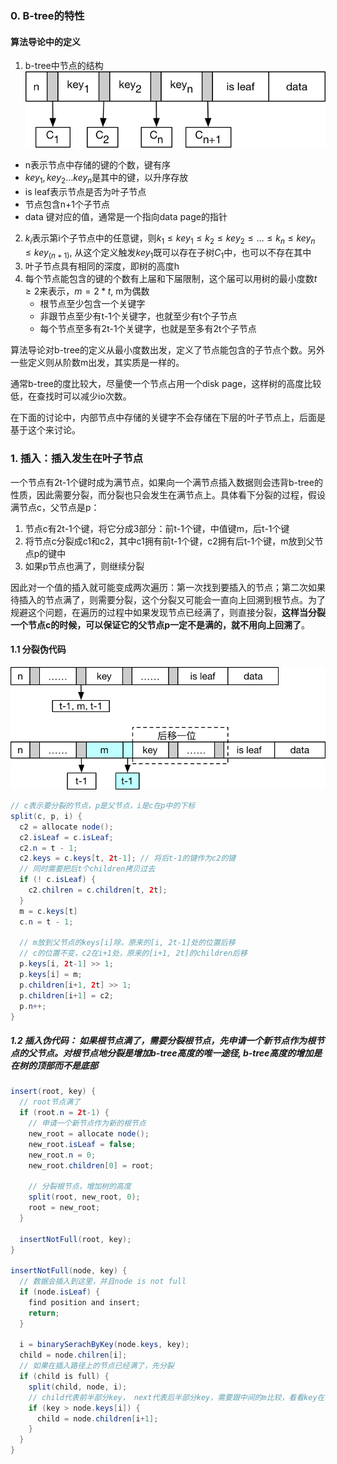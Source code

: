 ### 0. B-tree的特性

#### 算法导论中的定义

1. b-tree中节点的结构
   ![B-tree node](../images/b-tree-node.png)

* n表示节点中存储的键的个数，键有序
* $key_1, key_2…key_n$是其中的键，以升序存放
* is leaf表示节点是否为叶子节点
* 节点包含n+1个子节点
* data 键对应的值，通常是一个指向data page的指针

2. $k_i$表示第i个子节点中的任意键，则$k_1 \leq key_1 \leq k_2 \leq key_2 \leq … \leq k_n \leq key_n \leq key_(n+1)$, 从这个定义触发$key_1$既可以存在子树$C_1$中，也可以不存在其中
3. 叶子节点具有相同的深度，即树的高度h
4. 每个节点能包含的键的个数有上届和下届限制，这个届可以用树的最小度数$t \geq 2$来表示，$m=2*t$, m为偶数
   - 根节点至少包含一个关键字 
   - 非跟节点至少有t-1个关键字，也就至少有t个子节点
   - 每个节点至多有2t-1个关键字，也就是至多有2t个子节点

算法导论对b-tree的定义从最小度数出发，定义了节点能包含的子节点个数。另外一些定义则从阶数m出发，其实质是一样的。

通常b-tree的度比较大，尽量使一个节点占用一个disk page，这样树的高度比较低，在查找时可以减少io次数。

在下面的讨论中，内部节点中存储的关键字不会存储在下层的叶子节点上，后面是基于这个来讨论。

### 1. 插入：插入发生在叶子节点

一个节点有2t-1个键时成为满节点，如果向一个满节点插入数据则会违背b-tree的性质，因此需要分裂，而分裂也只会发生在满节点上。具体看下分裂的过程，假设满节点c，父节点是p：

1. 节点c有2t-1个键，将它分成3部分：前t-1个键，中值键m，后t-1个键
2. 将节点c分裂成c1和c2，其中c1拥有前t-1个键，c2拥有后t-1个键，m放到父节点p的键中
3. 如果p节点也满了，则继续分裂

因此对一个值的插入就可能变成两次遍历：第一次找到要插入的节点；第二次如果待插入的节点满了，则需要分裂，这个分裂又可能会一直向上回溯到根节点。为了规避这个问题，在遍历的过程中如果发现节点已经满了，则直接分裂，__这样当分裂一个节点c的时候，可以保证它的父节点p一定不是满的，就不用向上回溯了__。

#### 1.1 分裂伪代码

![B-tree split](../images/b-tree-split.png)

```java
// c表示要分裂的节点，p是父节点，i是c在p中的下标
split(c, p, i) {
  c2 = allocate node();
  c2.isLeaf = c.isLeaf;
  c2.n = t - 1;
  c2.keys = c.keys[t, 2t-1]; // 将后t-1的键作为c2的键
  // 同时需要把后t个children拷贝过去
  if (! c.isLeaf) {
    c2.chilren = c.children[t, 2t];
  }
  m = c.keys[t]
  c.n = t - 1;
  
  // m放到父节点的keys[i]除，原来的[i, 2t-1]处的位置后移
  // c的位置不变，c2在i+1处，原来的[i+1, 2t]的children后移
  p.keys[i, 2t-1] >> 1;
  p.keys[i] = m;
  p.children[i+1, 2t] >> 1;
  p.children[i+1] = c2;
  p.n++;
}
```

##### 1.2 插入伪代码： 如果根节点满了，需要分裂根节点，先申请一个新节点作为根节点的父节点。对根节点地分裂是增加b-tree高度的唯一途径, b-tree高度的增加是在树的顶部而不是底部

```java
insert(root, key) {
  // root节点满了
  if (root.n = 2t-1) {
    // 申请一个新节点作为新的根节点
    new_root = allocate node();
    new_root.isLeaf = false;
    new_root.n = 0;
    new_root.children[0] = root;
    
    // 分裂根节点，增加树的高度
    split(root, new_root, 0);
    root = new_root;
  }
  
  insertNotFull(root, key);
}

insertNotFull(node, key) {
  // 数据会插入到这里，并且node is not full
  if (node.isLeaf) {
    find position and insert;
    return;
  }
  
  i = binarySerachByKey(node.keys, key);
  child = node.chilren[i];
  // 如果在插入路径上的节点已经满了，先分裂
  if (child is full) {
    split(child, node, i);
    // child代表前半部分key， next代表后半部分key，需要跟中间的m比较，看看key在哪一部分
    if (key > node.keys[i]) {
      child = node.children[i+1];
    }
  }
}
```

